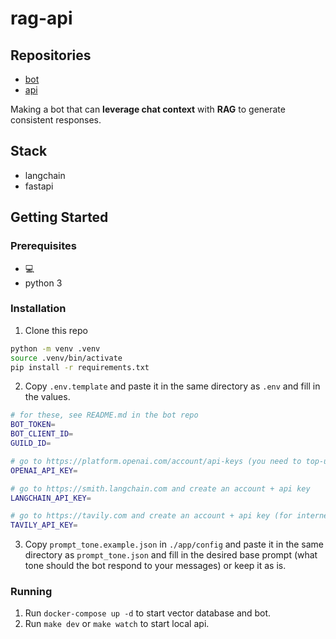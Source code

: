 # rag-api

## Repositories

- [bot](https://github.com/seg-org/rag-bot)
- [api](https://github.com/seg-org/rag-api)

Making a bot that can **leverage chat context** with **RAG** to generate consistent responses.

## Stack

- langchain
- fastapi

## Getting Started

### Prerequisites

- 💻
- python 3

### Installation

1. Clone this repo
```bash
python -m venv .venv
source .venv/bin/activate
pip install -r requirements.txt
```
2. Copy `.env.template` and paste it in the same directory as `.env` and fill in the values.
```bash
# for these, see README.md in the bot repo
BOT_TOKEN=
BOT_CLIENT_ID=
GUILD_ID=

# go to https://platform.openai.com/account/api-keys (you need to top-up some $$ first)
OPENAI_API_KEY=

# go to https://smith.langchain.com and create an account + api key
LANGCHAIN_API_KEY=

# go to https://tavily.com and create an account + api key (for internet searches when there's no relevant data in rag)
TAVILY_API_KEY=
```
3. Copy `prompt_tone.example.json` in `./app/config` and paste it in the same directory as `prompt_tone.json` and fill in the desired base prompt (what tone should the bot respond to your messages) or keep it as is.

### Running

1. Run `docker-compose up -d` to start vector database and bot.
2. Run `make dev` or `make watch` to start local api.
